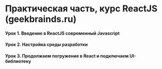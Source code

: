 # Практическая часть, курс ReactJS (geekbrainds.ru) 

#### Урок 1. Введение в ReactJS современный Javascript

#### Урок 2. Настройка среды разработки

#### Урок 3. Продолжаем погружение в React и подключаем UI-библиотеку
